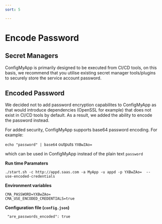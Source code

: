 ```yaml
---
sort: 5

---
```


# Encode Password

## Secret Managers 

ConfigMyApp is primarily designed to be executed from CI/CD tools, on this basis, we recommend that you utilise existing secret manager tools/plugins to securely store the service account password. 

## Encoded Password  

We decided not to add password encryption capabilites to ConfigMyApp as that would introduce dependencies (OpenSSL for example) that does not exist in CI/CD tools by default. As a result, we added the ability to encode the password instead. 

For added security, ConfigMyApp supports base64 password encoding. For example: 

`echo "password" | base64` outputs  `YXBwZAo=` 

which can be used in ConfigMyApp instead of the plain text `password`

<b> Run time Paramaters</b>

`./start.sh -c http://appd.saas.com -a MyApp -u appd -p YXBwZAo=  --use-encoded-credentials`

<b>Environment variables</b>

```
CMA_PASSWORD=YXBwZAo=
CMA_USE_ENCODED_CREDENTIALS=true
```
<b>Configuration file (`config.json`)</b>

` "are_passwords_encoded": true`
